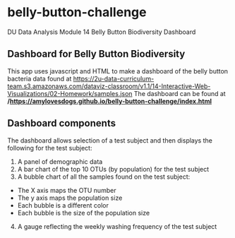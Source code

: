 # belly-button-challenge
DU Data Analysis Module 14 Belly Button Biodiversity Dashboard

## Dashboard for Belly Button Biodiversity
This app uses javascript and HTML to make a dashboard of the belly button bacteria data found at
https://2u-data-curriculum-team.s3.amazonaws.com/dataviz-classroom/v1.1/14-Interactive-Web-Visualizations/02-Homework/samples.json
The dashboard can be found at **/https://amylovesdogs.github.io/belly-button-challenge/index.html**

## Dashboard components
The dashboard allows selection of a test subject and then displays the following for the test subject:
1. A panel of demographic data
2. A bar chart of the top 10 OTUs (by population) for the test subject
3. A bubble chart of all the samples found on the test subject:
* The X axis maps the OTU number
* The y axis maps the population size
* Each bubble is a different color
* Each bubble is the size of the population size
4. A gauge reflecting the weekly washing frequency of the test subject

